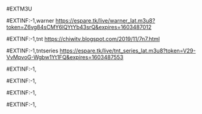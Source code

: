 #EXTM3U


#EXTINF:-1,warner
https://espare.tk/live/warner_lat.m3u8?token=Z6vg84sCMY6lQYtYb43srQ&expires=1603487012

#EXTINF:-1,tnt
https://chiwitv.blogspot.com/2019/11/7n7.html

#EXTINF:-1,tntseries
https://espare.tk/live/tnt_series_lat.m3u8?token=V29-VvMpvoG-Wgbw1Yt1FQ&expires=1603487553

#EXTINF:-1,

#EXTINF:-1,

#EXTINF:-1,

#EXTINF:-1,




